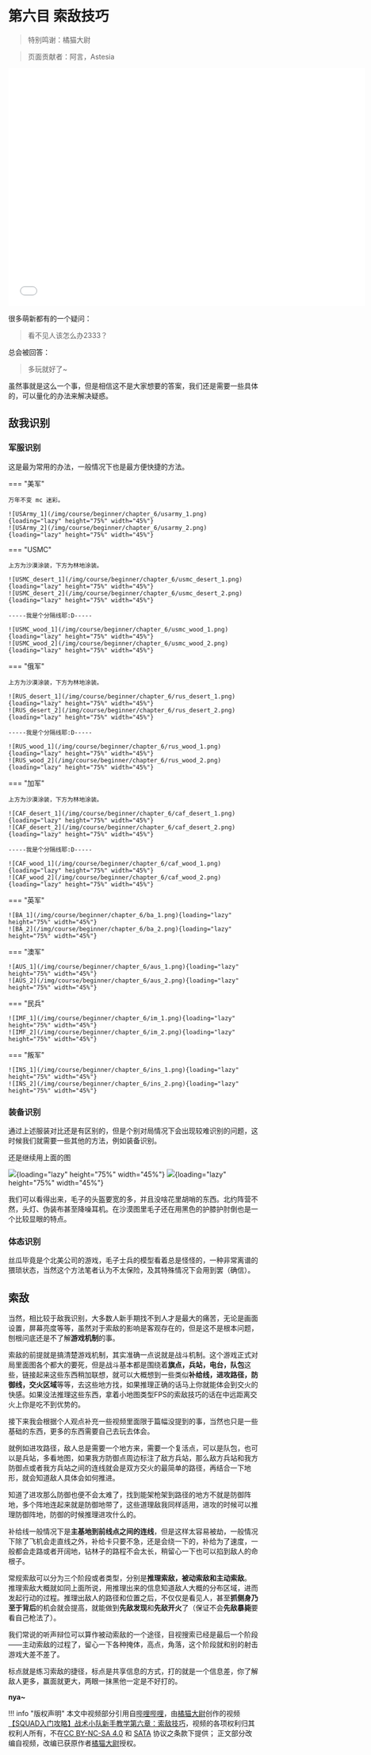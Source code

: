 # 第六目 索敌技巧

> 特别鸣谢：橘猫大尉

> 页面贡献者：阿言，Astesia

<iframe src="//player.bilibili.com/player.html?aid=683696664&bvid=BV13U4y1U7eH&cid=711036107&page=1" height="480" width="720" scrolling="no" border="0" frameborder="no" framespacing="0" allowfullscreen="true"> </iframe>

很多萌新都有的一个疑问：

> 看不见人该怎么办2333？

总会被回答：

> 多玩就好了~

虽然事就是这么一个事，但是相信这不是大家想要的答案，我们还是需要一些具体的，可以量化的办法来解决疑惑。

## 敌我识别

### 军服识别

这是最为常用的办法，一般情况下也是最方便快捷的方法。

=== "美军"

    万年不变 mc 迷彩。

    ![USArmy_1](/img/course/beginner/chapter_6/usarmy_1.png){loading="lazy" height="75%" width="45%"}
    ![USArmy_2](/img/course/beginner/chapter_6/usarmy_2.png){loading="lazy" height="75%" width="45%"}

=== "USMC"

    上方为沙漠涂装，下方为林地涂装。

    ![USMC_desert_1](/img/course/beginner/chapter_6/usmc_desert_1.png){loading="lazy" height="75%" width="45%"}
    ![USMC_desert_2](/img/course/beginner/chapter_6/usmc_desert_2.png){loading="lazy" height="75%" width="45%"}

    -----我是个分隔线耶:D-----

    ![USMC_wood_1](/img/course/beginner/chapter_6/usmc_wood_1.png){loading="lazy" height="75%" width="45%"}
    ![USMC_wood_2](/img/course/beginner/chapter_6/usmc_wood_2.png){loading="lazy" height="75%" width="45%"}

=== "俄军"

    上方为沙漠涂装，下方为林地涂装。

    ![RUS_desert_1](/img/course/beginner/chapter_6/rus_desert_1.png){loading="lazy" height="75%" width="45%"}
    ![RUS_desert_2](/img/course/beginner/chapter_6/rus_desert_2.png){loading="lazy" height="75%" width="45%"}

    -----我是个分隔线耶:D-----

    ![RUS_wood_1](/img/course/beginner/chapter_6/rus_wood_1.png){loading="lazy" height="75%" width="45%"}
    ![RUS_wood_2](/img/course/beginner/chapter_6/rus_wood_2.png){loading="lazy" height="75%" width="45%"}

=== "加军"

    上方为沙漠涂装，下方为林地涂装。

    ![CAF_desert_1](/img/course/beginner/chapter_6/caf_desert_1.png){loading="lazy" height="75%" width="45%"}
    ![CAF_desert_2](/img/course/beginner/chapter_6/caf_desert_2.png){loading="lazy" height="75%" width="45%"}

    -----我是个分隔线耶:D-----

    ![CAF_wood_1](/img/course/beginner/chapter_6/caf_wood_1.png){loading="lazy" height="75%" width="45%"}
    ![CAF_wood_2](/img/course/beginner/chapter_6/caf_wood_2.png){loading="lazy" height="75%" width="45%"}


=== "英军"

    ![BA_1](/img/course/beginner/chapter_6/ba_1.png){loading="lazy" height="75%" width="45%"}
    ![BA_2](/img/course/beginner/chapter_6/ba_2.png){loading="lazy" height="75%" width="45%"}

=== "澳军"

    ![AUS_1](/img/course/beginner/chapter_6/aus_1.png){loading="lazy" height="75%" width="45%"}
    ![AUS_2](/img/course/beginner/chapter_6/aus_2.png){loading="lazy" height="75%" width="45%"}

=== "民兵"

    ![IMF_1](/img/course/beginner/chapter_6/im_1.png){loading="lazy" height="75%" width="45%"}
    ![IMF_2](/img/course/beginner/chapter_6/im_2.png){loading="lazy" height="75%" width="45%"}

=== "叛军"

    ![INS_1](/img/course/beginner/chapter_6/ins_1.png){loading="lazy" height="75%" width="45%"}
    ![INS_2](/img/course/beginner/chapter_6/ins_2.png){loading="lazy" height="75%" width="45%"}

### 装备识别

通过上述服装对比还是有区别的，但是个别对局情况下会出现较难识别的问题，这时候我们就需要一些其他的方法，例如装备识别。

还是继续用上面的图

![](/img/course/beginner/chapter_6/rus_desert_1.png){loading="lazy" height="75%" width="45%"}
![](/img/course/beginner/chapter_6/aus_1.png){loading="lazy" height="75%" width="45%"}

我们可以看得出来，毛子的头盔要宽的多，并且没啥花里胡哨的东西。北约阵营不然，头灯、伪装布甚至降噪耳机。在沙漠图里毛子还在用黑色的护膝护肘倒也是一个比较显眼的特点。

### 体态识别

丝瓜毕竟是个北美公司的游戏，毛子士兵的模型看着总是怪怪的，一种非常离谱的猥琐状态，当然这个方法笔者认为不太保险，及其特殊情况下会用到罢（确信）。


## 索敌

当然，相比较于敌我识别，大多数人新手期找不到人才是最大的痛苦，无论是画面设置，屏幕亮度等等，虽然对于索敌的影响是客观存在的，但是这不是根本问题，刨根问底还是不了解**游戏机制**的事。

索敌的前提就是搞清楚游戏机制，其实准确一点说就是战斗机制。这个游戏正式对局里面图各个都大的要死，但是战斗基本都是围绕着**旗点，兵站，电台，队包**这些，链接起来这些东西稍加联想，就可以大概想到一些类似**补给线，进攻路径，防御线，交火区域**等等，去这些地方找，如果推理正确的话马上你就能体会到交火的快感。如果没法推理这些东西，拿着小地图类型FPS的索敌技巧的话在中远距离交火上你是吃不到优势的。

接下来我会根据个人观点补充一些视频里面限于篇幅没提到的事，当然也只是一些基础的东西，更多的东西需要自己去玩去体会。

就例如进攻路径，敌人总是需要一个地方来，需要一个复活点，可以是队包，也可以是兵站，多看地图，如果我方防御点周边标注了敌方兵站，那么敌方兵站和我方防御点或者我方兵站之间的连线就会是双方交火的最简单的路径，再结合一下地形，就会知道敌人具体会如何推进。

知道了进攻那么防御也便不会太难了，找到能架枪架到路径的地方不就是防御阵地，多个阵地连起来就是防御地带了，这些道理敌我同样适用，进攻的时候可以推理防御阵地，防御的时候推理进攻什么的。

补给线一般情况下是**主基地到前线点之间的连线**，但是这样太容易被劫，一般情况下除了飞机会走直线之外，补给卡只要不急，还是会绕一下的，补给为了速度，一般都会走路或者开阔地，钻林子的路程不会太长，稍留心一下也可以掐到敌人的命根子。

常规索敌可以分为三个阶段或者类型，分别是**推理索敌，被动索敌和主动索敌**。
推理索敌大概就如同上面所说，用推理出来的信息知道敌人大概的分布区域，进而发起行动的过程。推理出敌人的路径和位置之后，不仅仅是看见人，甚至**抓侧身乃至于背后**的机会就会提高，就能做到**先敌发现**和**先敌开火**了（保证不会**先敌暴毙**要看自己枪法了）。

我们常说的听声辩位可以算作被动索敌的一个途径，目视搜索已经是最后一个阶段——主动索敌的过程了，留心一下各种掩体，高点，角落，这个阶段就和别的射击游戏大差不差了。

标点就是练习索敌的捷径，标点是共享信息的方式，打的就是一个信息差，你了解敌人更多，赢面就更大，两眼一抹黑他一定是不好打的。

**nya~**

!!! info "版权声明"
    本文中视频部分引用自[哔哩哔哩](https://www.bilibili.com)，由[橘猫大尉](https://space.bilibili.com/162372711)创作的视频[【SQUAD入门攻略】战术小队新手教学第六章：索敌技巧](https://www.bilibili.com/video/bv13u4y1u7eh)，视频的各项权利归其权利人所有，不在[CC BY-NC-SA 4.0](https://creativecommons.org/licenses/by-nc-sa/4.0/deed.zh) 和 [SATA](https://github.com/ztrix/sata-license) 协议之条款下提供；
    正文部分改编自视频，改编已获原作者[橘猫大尉](https://space.bilibili.com/162372711)授权。

